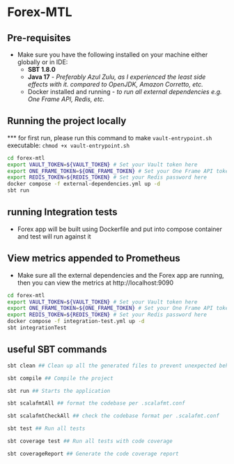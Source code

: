 # Forex-MTL

## Pre-requisites

- Make sure you have the following installed on your machine either globally or in IDE:
    - __SBT 1.8.0__
    - __Java 17__ - _Preferably Azul Zulu, as I experienced the least side effects with it. compared to OpenJDK, Amazon
      Corretto, etc._
    - Docker installed and running - _to run all external dependencies e.g. One Frame API, Redis, etc._

## Running the project locally

*** for first run, please run this command to make `vault-entrypoint.sh` executable: `chmod +x vault-entrypoint.sh`

```bash
cd forex-mtl
export VAULT_TOKEN=${VAULT_TOKEN} # Set your Vault token here
export ONE_FRAME_TOKEN=${ONE_FRAME_TOKEN} # Set your One Frame API token here
export REDIS_TOKEN=${REDIS_TOKEN} # Set your Redis password here
docker compose -f external-dependencies.yml up -d
sbt run
```

## running Integration tests

- Forex app will be built using Dockerfile and put into compose container and test will run against it

## View metrics appended to Prometheus

- Make sure all the external dependencies and the Forex app are running, then you can view the metrics
  at http://localhost:9090

```bash
cd forex-mtl
export VAULT_TOKEN=${VAULT_TOKEN} # Set your Vault token here
export ONE_FRAME_TOKEN=${ONE_FRAME_TOKEN} # Set your One Frame API token here
export REDIS_TOKEN=${REDIS_TOKEN} # Set your Redis password here
docker compose -f integration-test.yml up -d
sbt integrationTest
```

## useful SBT commands

```bash
sbt clean ## Clean up all the generated files to prevent unexpected behavior

sbt compile ## Compile the project

sbt run ## Starts the application

sbt scalafmtAll ## format the codebase per .scalafmt.conf

sbt scalafmtCheckAll ## check the codebase format per .scalafmt.conf

sbt test ## Run all tests

sbt coverage test ## Run all tests with code coverage

sbt coverageReport ## Generate the code coverage report
```

